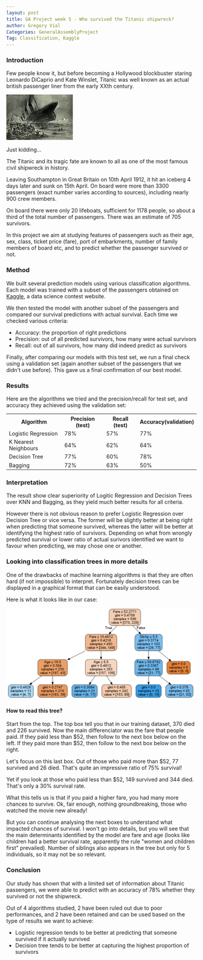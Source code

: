 ```yaml
---
layout: post
title: GA Project week 5 - Who survived the Titanic shipwreck?
author: Gregory Vial
Categories: GeneralAssemblyProject
Tag: Classification, Kaggle
---
```



### Introduction
Few people know it, but before becoming a Hollywood blockbuster staring Leonardo DiCaprio and Kate Winslet, Titanic was well known as an actual british passenger liner from the early XXth century.

<img src="/assets/titanic.jpg">

Just kidding...

The Titanic and its tragic fate are known to all as one of the most famous civil shipwreck in history. 

Leaving Southampton in Great Britain on 10th April 1912, it hit an iceberg 4 days later and sunk on 15th April. On board were more than 3300 passengers (exact number varies according to sources), including nearly 900 crew members.

On board there were only 20 lifeboats, sufficient for 1178 people, so about a third of the total number of passengers. There was an estimate of 705 survivors.

In this project we aim at studying features of passengers such as their age, sex, class, ticket price (fare), port of embarkments, number of family members of board etc, and to predict whether the passenger survived or not.

### Method
We built several prediction models using various classification algorithms. Each model was trained with a subset of the passengers obtained on [Kaggle](http://www.kaggle.com), a data science contest website.

We then tested the model with another subset of the passengers and compared our survival predictions with actual survival. Each time we checked various criteria:
* Accuracy: the proportion of right predictions
* Precision: out of all predicted survivors, how many were actual survivors
* Recall: out of all survivors, how many did indeed predict as survivors

Finally, after comparing our models with this test set, we run a final check using a validation set (again another subset of the passengers that we didn't use before). This gave us a final confirmation of our best model.

### Results
Here are the algorithms we tried and the precision/recall for test set, and accuracy they achieved using the validation set:

<table class="tg">
  <tr>
    <th class="tg-9hbo">Algorithm</th>
    <th class="tg-9hbo">Precision (test)</th>
    <th class="tg-9hbo">Recall (test)</th>
    <th class="tg-9hbo">Accuracy(validation)</th>
  </tr>
  <tr>
    <td class="tg-yw4l">Logistic Regression</td>
    <td class="tg-yw4l">78%</td>
    <td class="tg-yw4l">57%</td>
    <td class="tg-yw4l">77%</td>
  </tr>
  <tr>
    <td class="tg-yw4l">K Nearest Neighbours</td>
    <td class="tg-yw4l">64%</td>
    <td class="tg-yw4l">62%</td>
    <td class="tg-yw4l">64%</td>
  </tr>
  <tr>
    <td class="tg-yw4l">Decision Tree</td>
    <td class="tg-yw4l">77%</td>
    <td class="tg-yw4l">60%</td>
    <td class="tg-yw4l">78%</td>
  </tr>
  <tr>
    <td class="tg-yw4l">Bagging</td>
    <td class="tg-yw4l">72%</td>
    <td class="tg-yw4l">63%</td>
    <td class="tg-yw4l">50%</td>
  </tr>
</table>

### Interpretation
The result show clear superiority of Logitic Regression and Decision Trees over KNN and Bagging, as they yield much better results for all criteria.

However there is not obvious reason to prefer Logistic Regression over Decision Tree or vice versa. The former will be slightly better at being right when predicting that someone survived, whereas the latter will be better at identifying the highest ratio of survivors. Depending on what from wrongly predicted survival or lower ratio of actual surivors identified we want to favour when predicting, we may chose one or another.

### Looking into classification trees in more details
One of the drawbacks of machine learning algorithms is that they are often hard (if not impossible) to interpret. Fortunately decision trees can be displayed in a graphical format that can be easily understood.

Here is what it looks like in our case:

<img src="/assets/titanic_tree.png">

#### How to read this tree?
Start from the top. The top box tell you that in our training dataset, 370 died and 226 survived. Now the main differenciator was the fare that people paid. If they paid less than $52, then follow to the next box below on the left. If they paid more than $52, then follow to the next box below on the right.

Let's focus on this last box. Out of those who paid more than $52, 77 survived and 26 died. That's quite an impressive ratio of 75% survival!

Yet if you look at those who paid less than $52, 149 survived and 344 died. That's only a 30% survival rate.

What this tells us is that if you paid a higher fare, you had many more chances to survive. Ok, fair enough, nothing groundbreaking, those who watched the movie new already!

But you can continue analysing the next boxes to understand what impacted chances of survival. I won't go into details, but you will see that the main determinants identified by the model are fare and age (looks like children had a better survival rate, apparently the rule "women and children first" prevailed). Number of siblings also appears in the tree but only for 5 individuals, so it may not be so relevant.


### Conclusion
Our study has shown that with a limited set of information about Titanic passengers, we were able to predict with an accuracy of 78% whether they survived or not the shipwreck.

Out of 4 algorithms studied, 2 have been ruled out due to poor performances, and 2 have been retained and can be used based on the type of results we want to achieve:
* Logistic regression tends to be better at predicting that someone survived if it actually survived
* Decision tree tends to be better at capturing the highest proportion of survivors


